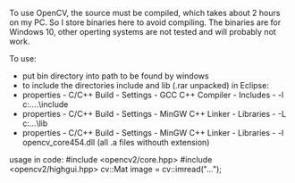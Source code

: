 To use OpenCV, the source must be compiled, which takes about 2 hours on my PC. So I store binaries here to avoid compiling. The binaries are for Windows 10, other operting systems are not tested and will probably not work.

To use:
- put bin directory into path to be found by windows
- to include the directories include and lib (.rar unpacked) in Eclipse:
- properties - C/C++ Build - Settings - GCC C++ Compiler - Includes - -l c:\....\include
- properties - C/C++ Build - Settings - MinGW C++ Linker - Libraries - -L c:\...\lib
- properties - C/C++ Build - Settings - MinGW C++ Linker - Libraries - -l opencv_core454.dll (all .a files withouth extension)

usage in code:
#include <opencv2/core.hpp>
#include <opencv2/highgui.hpp>
cv::Mat image = cv::imread("...");
